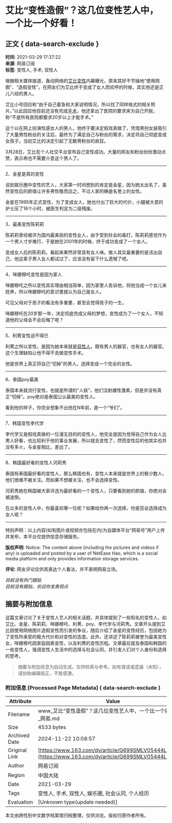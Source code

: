 # 艾比“变性造假”？这几位变性艺人中，一个比一个好看！

## 正文 { data-search-exclude }


**时间**: 2021-03-29 17:37:22  
**来源**: 网易订阅  
**标签**: 变性人, 手术, 双性人  

根据相关媒体报道，轰动网络的[艾比](https://ent.163.com/keywords/8/7/827e6bd4/1.html)[变性](https://ent.163.com/keywords/5/d/53d86027/1.html)内幕曝光，原来其好不节操地“使用网图”、“造假变性”。在网友们为艾比终于变成了女人而欢呼的时候，其实他还是正儿八经的男人。

艾比小号回应称“由于自己着急和大家说明情况，所以找了同样格式的相关照片。”以此回应他目前还没有完成[手术](https://ent.163.com/keywords/6/4/624b672f/1.html)，他还拿出了医院的要求来为自己开脱，称“不是所有医院都要求20岁以上才能手术。”

这个以在网上扮演性感女人的男人，他终于要决定假戏真做了，凭借男扮女装吸引了大量男性粉丝的关注后，最终为了满足自己与粉丝的需求，决定将自己彻底变成女孩子。当初艾比的决定引起了无数男粉丝的疯狂。

3月28日，艾比在个人社交平台宣布自己变性成功。大量的网友和粉丝纷纷激动点赞，表示再也不需要介意这个男人了。

---

2、金星是真的变性  

说到娱乐圈中变性的艺人，大家第一时间想到的肯定是金星，因为她太出名了，虽然变性后的颜值让许多男性敬而远之，不过人家的确是名誉上的女性。

金星在1995年正式变性，为了变成女人，她也付出了巨大的代价，小腿被大意的护士压了16个小时，被医生判定为二级残废。

---

3、最美变性陈莉莉  

陈莉莉曾经被评为国内最美丽的变性女人，由于受到社会的毒打，陈莉莉感觉作为一个男人寸步难行，于是她在2001年的时候，终于成功变成了一个女人。

变成女人后的陈莉莉，看起来果然非常具有女人味。做人其实最重要的是活出自己，他这辈子男人女人都试过了，应该没有留下什么遗憾了吧。

---

4、咪娜穆吒变性是因为家人  

咪娜穆吒之所以变性其实理由相当简单，因为家里人告诉他，将他当成一个女儿来抚养，所以咪娜穆吒的意识里就认为自己是女人。

可见父母对于孩子的看法有多重要，甚至会觉得孩子的一生。

咪娜穆吒在20岁那一年，决定彻底完成父母的梦想，变性成为了一个女人，不知道他的父母会不会后悔了呢？

---

5、利菁变性迫不得已  

利菁之所以变性，是因为她本来就是[双性人](https://ent.163.com/keywords/5/c/53cc60274eba/1.html)，既有男人的器官，也有女人的器官。这个生理缺陷让他不得不去做变性手术。

他是世界上真正将自己“切掉”的男人。选择变成一个完全的女性。

---

6、泰国poy最美  

泰国本来就流行变性，也就是所谓的“人妖”，他们注射雌性激素，但是并没有真正“切掉”。poy绝对是泰国公认最美的变性人。

看到他的样子，你完全想象不出他在N年前，是一个“爷们”。

---

7、韩国变性李代学  

李代学又是假戏真做的一位漫无目的的变性人，他完全是因为觉得自己作为女人比男人好看，也比较利于他的事业发展，所以就去变性了，然而变性后的他其实也并没有多火，与金星相比，差远了。

---

8、韩国最好看的变性人河莉秀  

泰国有泰国最好看的变性人，那么韩国也有，变性人本来就是世界上的极少数人，他们很难不被关注。而如果不想被关注，也不会选择变性。

河莉秀她在韩国被大家评选为最好看的一个变性人，只要看到她的颜值，你绝对会被迷倒。

在众多的变性人中，你最喜欢哪一位呢？如果给你再一次选择，你是否会选择成为女人呢？

---

特别声明：以上内容(如有图片或视频亦包括在内)为自媒体平台“网易号”用户上传并发布，本平台仅提供信息存储服务。

**版权声明**: Notice: The content above (including the pictures and videos if any) is uploaded and posted by a user of NetEase Hao, which is a social media platform and only provides information storage services.

**评论**: 网友评论仅供其表达个人看法，并不表明网易立场。 

*目前没有热门跟贴*  
*目前没有跟贴，欢迎你发表观点*

## 摘要与附加信息

<!-- tcd_abstract -->
这篇文章讨论了关于变性人艺人的相关话题，并具体提到了一些知名的变性人，如艾比、金星、陈莉莉、咪娜穆吒、利菁、poy、李代学与河莉秀。文章开头提到艾比因使用网络图片造假变性而引发的争议，随后介绍了金星的变性经历，包括她为了变性所承受的极大代价和对变性的态度。此外，还讲述了陈莉莉被誉为最美变性女，咪娜穆吒因家庭因素变性，以及利菁的变性历程。文章最后提及泰国和韩国的一些变性人，强调变性人生活中的选择与社会认同，并引发人们对个人身份和选择的思考。
<!-- tcd_abstract_end -->

> 摘要与附加信息为自动生成，仅供检索与参考。如有错误或遗漏（未知），请协助编辑指正，不胜感激。

### 附加信息 [Processed Page Metadata] { data-search-exclude }

| Attribute       | Value                                  |
|-----------------|----------------------------------------|
| Filename        | www_艾比“变性造假”？这几位变性艺人中，一个比一个好看！_-_网易.md                             |
| Size            | 4533 bytes                           |
| Archived Date   | 2024-11-22 10:08:57                             |
| Original Link   | [https://www.163.com/dy/article/G699SMLV05444LNC.html](https://www.163.com/dy/article/G699SMLV05444LNC.html)                       |
| Author          | 网易订阅                               |
| Region          | 中国大陆                               |
| Date            | 2021-03-29                                 |
| Tags            | 变性人, 手术, 双性人, 娱乐圈, 社会认同, 个人经历                                 |
| Evaluation            | [Unknown type(update needed)]                                 |
<!-- tcd_table_end -->

本文由跨性别中文数字档案馆归档整理，仅供浏览。版权归原作者所有。
